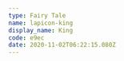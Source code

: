```yaml
---
type: Fairy Tale
name: lapicon-king
display_name: King
code: e9ec
date: 2020-11-02T06:22:15.080Z
---
```

